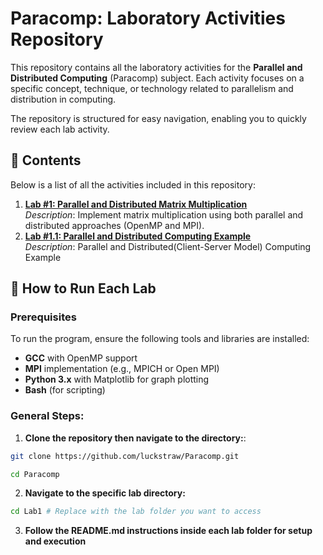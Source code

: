 # Paracomp: Laboratory Activities Repository

This repository contains all the laboratory activities for the **Parallel and Distributed Computing** (Paracomp) subject. Each activity focuses on a specific concept, technique, or technology related to parallelism and distribution in computing.

The repository is structured for easy navigation, enabling you to quickly review each lab activity.

## 📂 **Contents**
Below is a list of all the activities included in this repository:

1. **[Lab #1: Parallel and Distributed Matrix Multiplication](./Lab_1/)**   
   *Description*: Implement matrix multiplication using both parallel and distributed approaches (OpenMP and MPI).
2. **[Lab #1.1: Parallel and Distributed Computing Example](./Lab_1.1/)**   
   *Description*: Parallel and Distributed(Client-Server Model) Computing Example

## 🚀 **How to Run Each Lab**

### Prerequisites
To run the program, ensure the following tools and libraries are installed:
- **GCC** with OpenMP support
- **MPI** implementation (e.g., MPICH or Open MPI)
- **Python 3.x** with Matplotlib for graph plotting
- **Bash** (for scripting)

### General Steps:

1. **Clone the repository then navigate to the directory:**:
```bash
git clone https://github.com/luckstraw/Paracomp.git
```
```bash
cd Paracomp
```

2. **Navigate to the specific lab directory:**
```bash
cd Lab1 # Replace with the lab folder you want to access
```

3. **Follow the README.md instructions inside each lab folder for setup and execution**